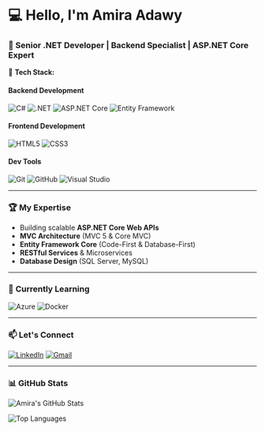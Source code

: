 # 💻 Hello, I'm Amira Adawy 
### 🚀 Senior .NET Developer | Backend Specialist | ASP.NET Core Expert

🔧 **Tech Stack:**  

#### **Backend Development**  
![C#](https://img.shields.io/badge/C%23-239120?style=for-the-badge&logo=c-sharp&logoColor=white)
![.NET](https://img.shields.io/badge/.NET-512BD4?style=for-the-badge&logo=dotnet&logoColor=white)
![ASP.NET Core](https://img.shields.io/badge/ASP.NET_Core-512BD4?style=for-the-badge&logo=.net&logoColor=white)
![Entity Framework](https://img.shields.io/badge/Entity_Framework-512BD4?style=for-the-badge&logo=.net&logoColor=white)

#### **Frontend Development**  
![HTML5](https://img.shields.io/badge/HTML5-E34F26?style=for-the-badge&logo=html5&logoColor=white)
![CSS3](https://img.shields.io/badge/CSS3-1572B6?style=for-the-badge&logo=css3&logoColor=white)

#### **Dev Tools**  
![Git](https://img.shields.io/badge/Git-F05032?style=for-the-badge&logo=git&logoColor=white)
![GitHub](https://img.shields.io/badge/GitHub-181717?style=for-the-badge&logo=github&logoColor=white)
![Visual Studio](https://img.shields.io/badge/Visual_Studio-5C2D91?style=for-the-badge&logo=visual-studio&logoColor=white)

---

### 🏆 **My Expertise**  
- Building scalable **ASP.NET Core Web APIs**
- **MVC Architecture** (MVC 5 & Core MVC)
- **Entity Framework Core** (Code-First & Database-First)
- **RESTful Services** & Microservices
- **Database Design** (SQL Server, MySQL)

---

### 🌱 **Currently Learning**  
![Azure](https://img.shields.io/badge/Azure-0089D6?style=for-the-badge&logo=microsoft-azure&logoColor=white)
![Docker](https://img.shields.io/badge/Docker-2496ED?style=for-the-badge&logo=docker&logoColor=white)

---

### 📫 **Let's Connect**  
[![LinkedIn](https://img.shields.io/badge/LinkedIn-0077B5?style=for-the-badge&logo=linkedin&logoColor=white)](https://www.linkedin.com/in/amira-adawy-289300244)
[![Gmail](https://img.shields.io/badge/Gmail-D14836?style=for-the-badge&logo=gmail&logoColor=white)](mailto:youremail@gmail.com)

---

### 📊 **GitHub Stats**  
![Amira's GitHub Stats](https://github-readme-stats.vercel.app/api?username=AmiraAdawy&show_icons=true&theme=radical)

![Top Languages](https://github-readme-stats.vercel.app/api/top-langs/?username=AmiraAdawy&layout=compact&theme=radical)

